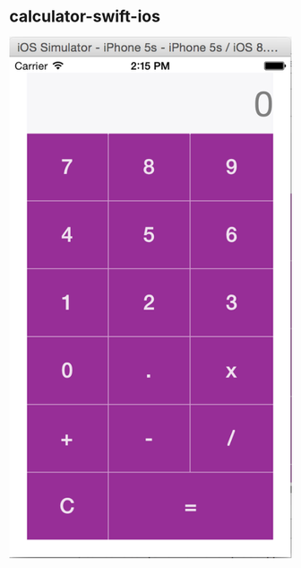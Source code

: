 calculator-swift-ios
====================

![alt tag](https://raw.githubusercontent.com/kishorekumarmohan/calculator-swift-ios/master/Calculator/Calculator/Images.xcassets/Screenshot%202014-06-27%2014.15.46.imageset/Screenshot%202014-06-27%2014.15.46.png)
